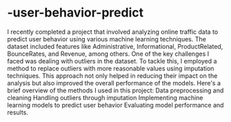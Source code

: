 # -user-behavior-predict
I recently completed a project that involved analyzing online traffic data to predict user behavior using various machine learning techniques. The dataset included features like Administrative, Informational, ProductRelated, BounceRates, and Revenue, among others.
One of the key challenges I faced was dealing with outliers in the dataset. To tackle this, I employed a method to replace outliers with more reasonable values using imputation techniques. This approach not only helped in reducing their impact on the analysis but also improved the overall performance of the models.
Here's a brief overview of the methods I used in this project:
Data preprocessing and cleaning
Handling outliers through imputation
Implementing machine learning models to predict user behavior
Evaluating model performance and results.



